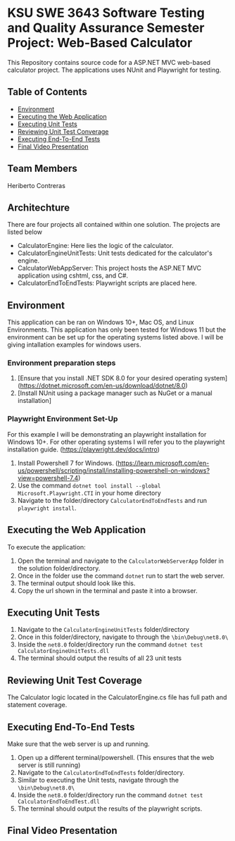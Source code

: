 # KSU SWE 3643 Software Testing and Quality Assurance Semester Project: Web-Based Calculator
This Repository contains source code for a ASP.NET MVC web-based calculator project. The applications uses NUnit and Playwright for testing. 

## Table of Contents
- [Environment](#environment)
- [Executing the Web Application](#executing-the-web-application)
- [Executing Unit Tests](#executing-unit-tests)
- [Reviewing Unit Test Converage](#reviewing-unit-tests-converage)
- [Executing End-To-End Tests](#executing-end-to-end-tests)
- [Final Video Presentation](#final-video-presentation)

## Team Members
Heriberto Contreras

## Architechture
There are four projects all contained within one solution. The projects are listed below
- CalculatorEngine: Here lies the logic of the calculator. 
- CalculatorEngineUnitTests: Unit tests dedicated for the calculator's engine.
- CalculatorWebAppServer: This project hosts the ASP.NET MVC application using cshtml, css, and C#.
- CalculatorEndToEndTests: Playwright scripts are placed here.

## Environment
This application can be ran on Windows 10+, Mac OS, and Linux Environments. This application has only been tested for Windows 11 but the environment can be set up for the operating systems listed above. I will be giving intallation examples for windows users.

### Environment preparation steps
1. [Ensure that you install .NET SDK 8.0 for your desired operating system] (https://dotnet.microsoft.com/en-us/download/dotnet/8.0)
2. [Install NUnit using a package manager such as NuGet or a manual installation]

### Playwright Environment Set-Up
For this example I will be demonstrating an playwright installation for Windows 10+. For other operating systems I will refer you to the playwright installation guide. (https://playwright.dev/docs/intro)
1. Install Powershell 7 for Windows. (https://learn.microsoft.com/en-us/powershell/scripting/install/installing-powershell-on-windows?view=powershell-7.4)
2. Use the command `dotnet tool install --global Microsoft.Playwright.CTI` in your home directory
3. Navigate to the folder/directory `CalculatorEndToEndTests` and run `playwright install`.

## Executing the Web Application
To execute the application:
1. Open the terminal and navigate to the `CalculatorWebServerApp` folder in the solution folder/directory.
2. Once in the folder use the command `dotnet` run to start the web server.
3. The terminal output should look like this.
4. Copy the url shown in the terminal and paste it into a browser.

## Executing Unit Tests
1. Navigate to the `CalculatorEngineUnitTests` folder/directory
2. Once in this folder/directory, navigate to through the `\bin\Debug\net8.0\`
3. Inside the `net8.0` folder/directory run the command `dotnet test CalculatorEngineUnitTests.dll`
4. The terminal should output the results of all 23 unit tests

## Reviewing Unit Test Coverage
The Calculator logic located in the CalculatorEngine.cs file has full path and statement coverage.

## Executing End-To-End Tests
Make sure that the web server is up and running.
1. Open up a different terminal/powershell. (This ensures that the web server is still running)
2. Navigate to the `CalculatorEndToEndTests` folder/directory.
3. Similar to executing the Unit tests, navigate through the `\bin\Debug\net8.0\`
4. Inside the `net8.0` folder/directory run the command `dotnet test CalculatorEndToEndTest.dll`
5. The terminal should output the results of the playwright scripts.

## Final Video Presentation
